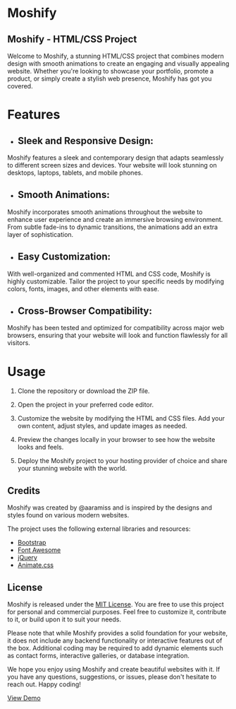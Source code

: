 # Moshify
## Moshify - HTML/CSS Project


Welcome to Moshify, a stunning HTML/CSS project that combines modern design with smooth animations to create an engaging and visually appealing website. Whether you're looking to showcase your portfolio, promote a product, or simply create a stylish web presence, Moshify has got you covered.

# Features
- ## Sleek and Responsive Design:
 Moshify features a sleek and contemporary design that adapts seamlessly to different screen sizes and devices. Your website will look stunning on desktops, laptops, tablets, and mobile phones.

- ## Smooth Animations:
 Moshify incorporates smooth animations throughout the website to enhance user experience and create an immersive browsing environment. From subtle fade-ins to dynamic transitions, the animations add an extra layer of sophistication.

- ## Easy Customization:
 With well-organized and commented HTML and CSS code, Moshify is highly customizable. Tailor the project to your specific needs by modifying colors, fonts, images, and other elements with ease.

- ## Cross-Browser Compatibility:
 Moshify has been tested and optimized for compatibility across major web browsers, ensuring that your website will look and function flawlessly for all visitors.

# Usage

1. Clone the repository or download the ZIP file.

1. Open the project in your preferred code editor.

1. Customize the website by modifying the HTML and CSS files. Add your own content, adjust styles, and update images as needed.

1. Preview the changes locally in your browser to see how the website looks and feels.

1. Deploy the Moshify project to your hosting provider of choice and share your stunning website with the world.

## Credits
Moshify was created by @aaramiss and is inspired by the designs and styles found on various modern websites.

The project uses the following external libraries and resources:
- [Bootstrap]([url](https://getbootstrap.com/))
- [Font Awesome]([url](https://fontawesome.com/))
- [jQuery]([url](https://jquery.com/))
- [Animate.css]([url](https://animate.style/))

## License
Moshify is released under the [MIT License]([url](https://github.com/aaramiss/Moshify/blob/main/LICENSE)). You are free to use this project for personal and commercial purposes. Feel free to customize it, contribute to it, or build upon it to suit your needs.

Please note that while Moshify provides a solid foundation for your website, it does not include any backend functionality or interactive features out of the box. Additional coding may be required to add dynamic elements such as contact forms, interactive galleries, or database integration.

We hope you enjoy using Moshify and create beautiful websites with it. If you have any questions, suggestions, or issues, please don't hesitate to reach out. Happy coding!

[View Demo]([url](https://aaramiss.github.io/Moshify/)https://aaramiss.github.io/Moshify/)
